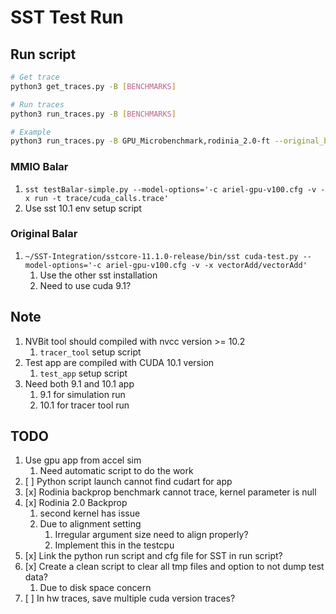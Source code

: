 # SST Test Run

## Run script

```bash
# Get trace
python3 get_traces.py -B [BENCHMARKS]

# Run traces
python3 run_traces.py -B [BENCHMARKS]

# Example
python3 run_traces.py -B GPU_Microbenchmark,rodinia_2.0-ft --original_balar_sst_exe=~/SST-Integration/sstcore-11.0.0-release/bin/sst
```

### MMIO Balar

1. `sst testBalar-simple.py --model-options='-c ariel-gpu-v100.cfg -v -x run -t trace/cuda_calls.trace'`
1. Use sst 10.1 env setup script

### Original Balar

1. `~/SST-Integration/sstcore-11.1.0-release/bin/sst cuda-test.py --model-options='-c ariel-gpu-v100.cfg -v -x vectorAdd/vectorAdd'`
    1. Use the other sst installation
    1. Need to use cuda 9.1?

## Note

1. NVBit tool should compiled with nvcc version >= 10.2
    1. `tracer_tool` setup script
1. Test app are compiled with CUDA 10.1 version
    1. `test_app` setup script
1. Need both 9.1 and 10.1 app
    1. 9.1 for simulation run
    1. 10.1 for tracer tool run

## TODO

1. Use gpu app from accel sim
    1. Need automatic script to do the work
1. [ ] Python script launch cannot find cudart for app
1. [x] Rodinia backprop benchmark cannot trace, kernel parameter is null
1. [x] Rodinia 2.0 Backprop
    1. second kernel has issue
    1. Due to alignment setting
        1. Irregular argument size need to align properly?
        2. Implement this in the testcpu
1. [x] Link the python run script and cfg file for SST in run script?
1. [x] Create a clean script to clear all tmp files and option to not dump test data?
    1. Due to disk space concern
1. [ ] In hw traces, save multiple cuda version traces?
